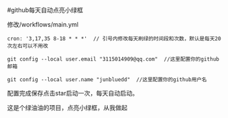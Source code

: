 #github每天自动点亮小绿框

修改/workflows/main.yml     

    cron: '3,17,35 8-18 * * *'  // 引号内修改每天刷绿的时间段和次数，默认是每天20次左右可以不用改
    
    git config --local user.email "3115014909@qq.com"  //这里配置你的github邮箱
    
    git config --local user.name "junbluedd"  //这里配置你的github用户名
    
   配置完成保存点击star启动一次，每天自动启动。
   
这是个绿油油的项目，点亮小绿框，从我做起
